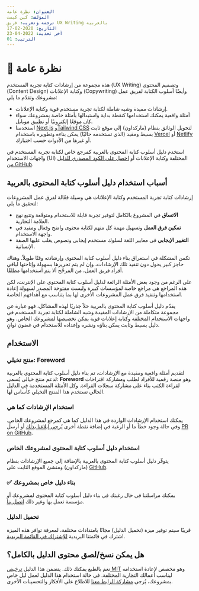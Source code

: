 ```yaml
---
العنوان: نظرة عامة
المؤلف: كين كيست
ترجمة وتعريب: فريق UX Writing بالعربية
التاريخ: 2020-02-17
آخر تحديث: 2022-04-23
الترتيب: 01
---
```


# 👀 نظرة عامة
هذه مجموعة من إرشادات كتابة تجربة المستخدم (UX Writing) وتصميم المحتوى (Content Design) وكتابة الإعلانات (Copywriting) وأيضًا أسلوب الكتابة لفريق عمل مشروعك وتقدّم ما يلي:

- إرشادات مفيدة وشبه شاملة لكتابة تجربة مستخدم قوية وكتابة الإعلانات.
- أمثلة واقعية يمكنك استخدامها كنقطة بداية واستبدالها بأمثلة خاصة بمشروعك سواء كان موقعًا إلكترونيًا أو تطبيق موبايل.
- استخدمنا [Next.js](https://nextjs.org/) و[Tailwind CSS](https://tailwindcss.com/) لتحويل الوثائق بنظام (ماركداون) إلى موقع ثابت بسيط ومفيد (الذي تستخدمه حاليًا) يمكن بناءه وتطويره باستخدام [Vercel](https://vercel.co) أو [Netlify](https://netlify.com) أو غيرها من الأدوات حسب اختيارك.

استخدم دليل أسلوب كتابة المحتوى بالعربية كمرجع خاص لكتابة تجربة المستخدم في واجهات الاستخدام (UI) المختلفة وكتابة الإعلانات أو [احصل على الكود المصدري للدليل من GitHub](https://github.com/UX-Writing/Content-Style-Guide-in-Arabic/).

## أسباب استخدام دليل أسلوب كتابة المحتوى بالعربية

إرشادات كتابة تجربة المستخدم وكتابة الإعلانات هي وسيلة فعّالة لفرق عمل المشروعات لتحقيق ما يلي:

- **الاتساق** في المشروع بالكامل لتوفير تجربة قابلة للاستخدام ومتوقَعة وتتبع نهج العلامة التجارية.
- **تمكين فرق العمل** وتسهيل مهمة كل منهم لكتابة محتوى واضح وفعال ومفيد في واجهة الاستخدام.
- **التغيير الإيجابي** في معايير اللغة لسلوك مستخدم إيجابي ونصوص يغلب عليها الصفة الإنسانية.

تكمن المشكلة في استغراق بناء دليل أسلوب كتابة المحتوى وإرشادته وقتًا طويلاً. وهناك حاجز كبير يحول دون تنفيذ تلك الإرشادات، وإن لم يتم تحريرها بسهولة وإتاحتها لباقي أفراد فريق العمل، من المرجّح ألا يتم استخدامها مطلقًا.

على الرغم من وجود بعض الأمثلة الرائعة لدليل أسلوب كتابة المحتوى على الإنترنت، لكن هذه المراجع هي مراجع خاصة لمؤسسات كبيرة وليست مفتوحة المصدر لسهولة إعادة استخدامها وتنفيذ فرق عمل المشروعات الأخرى لها بما يتناسب مع أهدافهم الخاصة.

يقدّم دليل أسلوب كتابة المحتوى بالعربية حلاً جذريًا لهذه المشاكل، فهو عبارة عن مجموعة متكاملة من الإرشادات المفيدة وشبه الشاملة لكتابة تجربة المستخدم في واجهات الاستخدام المختلفة وكتابة إعلانات قوية يمكن تخصيصها لمشروعك الخاص. وهو دليل بسيط وثابت يمكن بناؤه ونشره وإعداده للاستخدام في غضون ثوانٍ.

## الاستخدام

### منتج تخيلي: Foreword

لتقديم أمثلة واقعية ومفيدة مع الإرشادات، تم بناء دليل أسلوب كتابة المحتوى بالعربية لدعم منتج خيالي يُسمى: **Foreword** وهو منصة رقمية للأفراد لطلب ومشاركة اقتراحات لقراءة الكتب بناء على مشاركة سجلات القراءة. وكل الأمثلة المستخدمة في الدليل الحالي تستخدم هذا المنتج التخيلي كأساس لها.

### استخدام الإرشادات كما هي

يمكنك استخدام الإرشادات الواردة في هذا الدليل كما هي كمرجع لمشروعك الخاص. وفي حالة وجود خطأ ما أو الرغبة في إضافة نقطة أخرى [يُرجى إبلاغنا بذلك](mailto:info@uxwritingar.com) أو أرسل [PR on GitHub](https://github.com/UX-Writing/Content-Style-Guide-in-Arabic/).

### استخدام دليل أسلوب كتابة المحتوى لمشروعك الخاص

يتوفّر دليل أسلوب كتابة المحتوى بالعربية بالإضافة إلى جميع الإرشادات بنظام (ماركداون) ومنشئ الموقع الثابت على [ GitHub](https://github.com/UX-Writing/Content-Style-Guide-in-Arabic/).


### ✅ بناء دليل خاص بمشروعك
يمكنك مراسلتنا في حال رغبتك في بناء دليل أسلوب كتابة المحتوى لمشروعك أو مؤسسة تعمل بها وغير ذلك  [اتصل بنا](https://uxwritingar.com/contact-us).


### تحميل الدليل

قريبًا سيتم توفير ميزة (تحميل الدليل) مجانًا بامتدادات مختلفة، لمعرفة توافر هذه الميزة اشترك في قائمتنا البريدية [للإشتراك في القائمة البريدية](https://gohodhod.com/@UXWriting).

## هل يمكن نسخ/لصق محتوى الدليل بالكامل؟

نعم بالطبع يمكنك ذلك. يتضمن هذا الدليل [ترخيص MIT](https://github.com/quinnkeast/product-language-framework/blob/master/LICENSE) وهو مخصص لإعادة استخدامه ليناسب أعمالك التجارية المختلفة. في حالة استخدام هذا الدليل لعمل ليل خاص بمشروعك، يُرجى [مشاركة الرابط معنا](mailto:info@uxwritingar.com) للاطلاع على الأفكار والتحسينات الأخرى.
